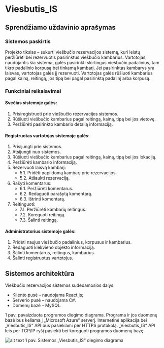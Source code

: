 # Viesbutis_IS
## Sprendžiamo uždavinio aprašymas
### Sistemos paskirtis

Projekto tikslas – sukurti viešbučio rezervacijos sistemą, kuri leistų peržiūrėti bei rezervuotis pasirinktus viešbučio kambarius.
Vartotojas, naudojantis šia sistema, galės pasirinkti skirtingus viešbučio padalinius, tam tikro padalinio korpusą bei tinkamą kambarį. Jei pasirinktas kambarys yra laisvas, vartotojas galės jį rezervuoti. Vartotojas galės rūšiuoti kambarius pagal kainą, reitingą, jos tipą bei pagal pasirinktą padalinį arba korpusą.
### Funkciniai reikalavimai

#### Svečias sistemoje galės:
1.	Prisiregistruoti prie viešbučio rezervacijos sistemos.
2.	Rūšiuoti viešbučio kambarius pagal reitingą, kainą, tipą bei jos vietovę.
3.	Peržiūrėti pasirinkto kambario detalią informaciją.
#### Registruotas vartotojas sistemoje galės:
1.	Prisijungti prie sistemos.
2.	Atsijungti nuo sistemos.
3.	Rūšiuoti viešbučio kambarius pagal reitingą, kainą, tipą bei jos lokaciją.
4.	Peržiūrėti kambario informaciją.
5.	Rezervuoti laisvą kambarį:
     * 5.1.	Pridėti papildomą kambarį prie rezervacijos.
     * 5.2.	Atšaukti rezervaciją.
6.	Rašyti komentarus:
     * 6.1.	Peržiūrėti komentarus.
     * 6.2.	Redaguoti parašytą komentarą.
     * 6.3.	Ištrinti komentarą.
7.	Reitinguoti:
     * 7.1.	Peržiūrėti kambarių reitingus.
     * 7.2.	Koreguoti reitingą.
     * 7.3.	Šalinti reitingą.
#### Administratorius sistemoje galės:
1.	Pridėti naujus viešbučio padalinius, korpusus ir kambarius.
2.	Redaguoti kiekvieno objekto informaciją.
3.	Šalinti komentarus, reitingus, kambarius.
4.	Šalinti registruotus vartotojus.

## Sistemos architektūra

Viešbučio rezervacijos sistemos sudedamosios dalys:
*	Kliento pusė – naudojama React.js;
*	Serverio pusė – naudojama C#.
*	Domenų bazė – MySQL.

1 pav. pavaizduota programos diegimo diagrama. Programa ir jos duomenų bazė bus keliama į „Microsoft Azure“ serverį. Internetinė aplikacija bei „Viesbutis_IS“ API bus pasiekiami per HTTPS protokolą. „Viesbutis_IS“ API leis per TCP/IP ryšį pasiekti bei koreguoti programos duomenų bazę.

![alt text](https://github.com/SuveizdisT/Viesbutis_IS/main/deployment.png?raw=true) 
1 pav. Sistemos „Viesbutis_IS“ diegimo diagrama
